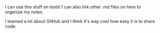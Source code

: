 I can use this stuff on tests!
I can also link other .md files on here to organize my notes.

I learned a lot about GitHub and I think it's way cool how easy it is to share code.